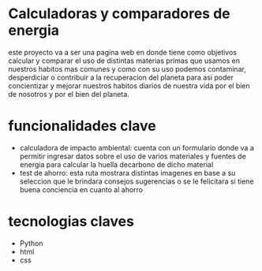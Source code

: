# Calculadoras y comparadores de energia
este proyecto va a ser una pagina web en donde tiene como objetivos calcular y comparar el uso de distintas materias primas que usamos en nuestros habitos mas comunes y como con 
su uso podemos contaminar, desperdiciar o contribuir a la recuperacion del planeta para asi poder concientizar y mejorar nuestros habitos diarios de nuestra vida por el bien de 
nosotros y por el bien del planeta.


# funcionalidades clave
- calculadora de impacto ambiental: cuenta con un formulario donde va a permitir ingresar datos sobre el uso de varios materiales y
fuentes de energia para calcular la huella decarbono de dicho material
- test de ahorro: esta ruta mostrara distintas imagenes en base a su seleccion que le brindara consejos sugerencias o se le
felicitara si tiene buena conciencia en cuanto al
ahorro

# tecnologias claves
- Python
- html
- css
